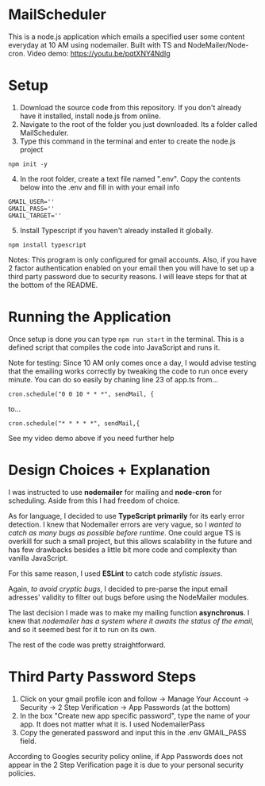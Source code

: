 # MailScheduler

This is a node.js application which emails a specified user some content everyday at 10 AM using nodemailer. Built with TS and NodeMailer/Node-cron.
Video demo: https://youtu.be/pqtXNY4NdIg

# Setup

1. Download the source code from this repository. If you don't already have it installed, install node.js from online.
2. Navigate to the root of the folder you just downloaded. Its a folder called MailScheduler.
3. Type this command in the terminal and enter to create the node.js project

```
npm init -y
```

4. In the root folder, create a text file named ".env". Copy the contents below into the .env and fill in with your email info
```
GMAIL_USER=''
GMAIL_PASS=''
GMAIL_TARGET=''
```
5. Install Typescript if you haven't already installed it globally.
```
npm install typescript
```

Notes: This program is only configured for gmail accounts. Also, if you have 2 factor authentication enabled on your email then you will have to set up a third party password due to security reasons. I will leave steps for that at the bottom of the README.



# Running the Application

Once setup is done you can type `npm run start` in the terminal. This is a defined script that compiles the code into JavaScript and runs it.

Note for testing:
Since 10 AM only comes once a day, I would advise testing that the emailing works correctly by tweaking the code to run once every minute.
You can do so easily by chaning line 23 of app.ts from...

```
cron.schedule("0 0 10 * * *", sendMail, {
```

to...

```
cron.schedule("* * * * *", sendMail,{
```

See my video demo above if you need further help

# Design Choices + Explanation

I was instructed to use **nodemailer** for mailing and **node-cron** for scheduling. Aside from this I had freedom of choice.

As for language, I decided to use **TypeScript primarily** for its early error detection. I knew that Nodemailer errors are very vague, so I _wanted to catch as many bugs as possible before runtime_. One could argue TS is overkill for such a small project, but this allows scalability in the future and has few drawbacks besides a little bit more code and complexity than vanilla JavaScript.

For this same reason, I used **ESLint** to catch code _stylistic issues_.

Again, _to avoid cryptic bugs_, I decided to pre-parse the input email adresses' validity to filter out bugs before using the NodeMailer modules.

The last decision I made was to make my mailing function **asynchronus**. I knew that _nodemailer has a system where it awaits the status of the email_, and so it seemed best for it to run on its own.

The rest of the code was pretty straightforward.

# Third Party Password Steps

1. Click on your gmail profile icon and follow -> Manage Your Account -> Security -> 2 Step Verification -> App Passwords (at the bottom)
2. In the box "Create new app specific password", type the name of your app. It does not matter what it is. I used NodemailerPass
3. Copy the generated password and input this in the .env GMAIL_PASS field.

According to Googles security policy online, if App Passwords does not appear in the 2 Step Verification page it is due to your personal security policies.
